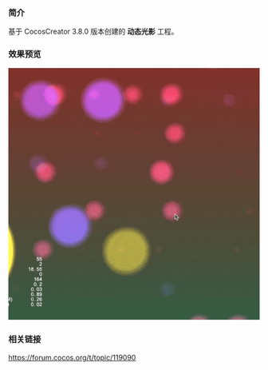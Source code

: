 ### 简介
基于 CocosCreator 3.8.0 版本创建的 **动态光影** 工程。

### 效果预览
![image](../../../gif/202202/2022022432.gif)

### 相关链接
https://forum.cocos.org/t/topic/119090